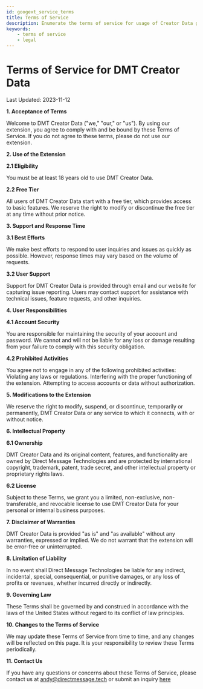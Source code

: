 ```yaml
---
id: googext_service_terms
title: Terms of Service 
description: Enumerate the terms of service for usage of Creator Data google add on.
keywords:
    - terms of service
    - legal
---
```



# Terms of Service for DMT Creator Data
Last Updated: 2023-11-12

**1. Acceptance of Terms**

Welcome to DMT Creator Data ("we," "our," or "us"). By using our extension, you agree to comply with and be bound by these Terms of Service. If you do not agree to these terms, please do not use our extension.

**2. Use of the Extension**

**2.1 Eligibility**

You must be at least 18 years old to use DMT Creator Data.

**2.2 Free Tier**

All users of DMT Creator Data start with a free tier, which provides access to basic features. We reserve the right to modify or discontinue the free tier at any time without prior notice.

**3. Support and Response Time**

**3.1 Best Efforts**

We make best efforts to respond to user inquiries and issues as quickly as possible. However, response times may vary based on the volume of requests.

**3.2 User Support**

Support for DMT Creator Data is provided through email and our website for capturing issue reporting. Users may contact support for assistance with technical issues, feature requests, and other inquiries.

**4. User Responsibilities**

**4.1 Account Security**

You are responsible for maintaining the security of your account and password. We cannot and will not be liable for any loss or damage resulting from your failure to comply with this security obligation.

**4.2 Prohibited Activities**

You agree not to engage in any of the following prohibited activities:
Violating any laws or regulations.
Interfering with the proper functioning of the extension.
Attempting to access accounts or data without authorization.

**5. Modifications to the Extension**

We reserve the right to modify, suspend, or discontinue, temporarily or permanently, DMT Creator Data or any service to which it connects, with or without notice.

**6. Intellectual Property**

**6.1 Ownership**

DMT Creator Data and its original content, features, and functionality are owned by Direct Message Technologies and are protected by international copyright, trademark, patent, trade secret, and other intellectual property or proprietary rights laws.

**6.2 License**

Subject to these Terms, we grant you a limited, non-exclusive, non-transferable, and revocable license to use DMT Creator Data for your personal or internal business purposes.

**7. Disclaimer of Warranties**

DMT Creator Data is provided "as is" and "as available" without any warranties, expressed or implied. We do not warrant that the extension will be error-free or uninterrupted.

**8. Limitation of Liability**

In no event shall Direct Message Technologies be liable for any indirect, incidental, special, consequential, or punitive damages, or any loss of profits or revenues, whether incurred directly or indirectly.

**9. Governing Law**

These Terms shall be governed by and construed in accordance with the laws of the United States without regard to its conflict of law principles.

**10. Changes to the Terms of Service**

We may update these Terms of Service from time to time, and any changes will be reflected on this page. It is your responsibility to review these Terms periodically.

**11. Contact Us**

If you have any questions or concerns about these Terms of Service, please contact us at andy@directmessage.tech or submit an inquiry [here](./help-support/)
